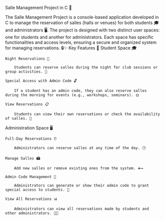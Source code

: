 Salle Management Project in C 🚀

The Salle Management Project is a console-based application developed in C to manage the reservation of salles (halls or venues) for both students 🎓 and administrators 🖥️. The project is designed with two distinct user spaces: one for students and another for administrators. Each space has specific functionalities and access levels, ensuring a secure and organized system for managing reservations. 🔒✨
Key Features 🔑
Student Space 🎓

    Night Reservations 🌙

        Students can reserve salles during the night for club sessions or group activities. 🎉

    Special Access with Admin Code 🔓

        If a student has an admin code, they can also reserve salles during the morning for events (e.g., workshops, seminars). 🌞

    View Reservations 📋

        Students can view their own reservations or check the availability of salles. 👀

Administration Space 🖥️

    Full-Day Reservations ⏰

        Administrators can reserve salles at any time of the day. 🕒

    Manage Salles 🏟️

        Add new salles or remove existing ones from the system. ➕➖

    Admin Code Management 🔐

        Administrators can generate or show their admin code to grant special access to students. 🔑

    View All Reservations 📊

        Administrators can view all reservations made by students and other administrators. 👨‍💻

